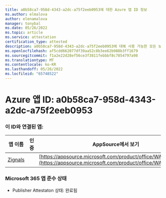 ```yaml
---
title: a0b58ca7-958d-4343-a2dc-a75f2eeb0953에 대한 Azure 앱 ID 정보
ms.author: elmalova
author: elenamalova
manager: tonybal
ms.date: 05/26/2022
ms.topic: article
ms.service: attestation
certification_type: attested
description: a0b58ca7-958d-4343-a2dc-a75f2eeb0953에 대해 사용 가능한 모든 보안 및 규정 준수 정보입니다.
ms.openlocfilehash: af5cdd662077df39aa52c8b3ee62b988b3ff1679
ms.sourcegitcommit: f1a2e22d28ef56ce3f3811febbbf8c7054797a98
ms.translationtype: MT
ms.contentlocale: ko-KR
ms.lasthandoff: 05/26/2022
ms.locfileid: "65748522"
---
```

# <a name="azure-app-id-a0b58ca7-958d-4343-a2dc-a75f2eeb0953"></a>Azure 앱 ID: a0b58ca7-958d-4343-a2dc-a75f2eeb0953


### <a name="apps-associated-with-this-id"></a>이 ID와 연결된 앱:
| **앱 이름** | **인증** | **AppSource에서 보기** |
|--------------|---------------|-----------------------|
| [Zignals](../forward/WA200003201.md) |  | [https://appsource.microsoft.com/product/office/WA200003201](https://appsource.microsoft.com/product/office/WA200003201) |

### <a name="microsoft-365-app-compliance-status"></a>Microsoft 365 앱 준수 상태
- Publisher Attestaton 상태: 완료됨

